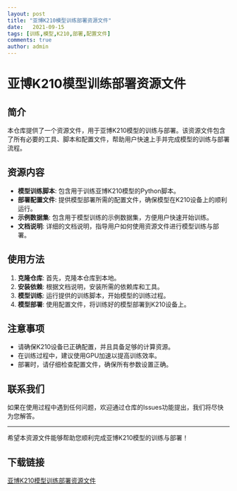 ```yaml
---
layout: post
title: "亚博K210模型训练部署资源文件"
date:   2021-09-15
tags: [训练,模型,K210,部署,配置文件]
comments: true
author: admin
---
```

# 亚博K210模型训练部署资源文件

## 简介
本仓库提供了一个资源文件，用于亚博K210模型的训练与部署。该资源文件包含了所有必要的工具、脚本和配置文件，帮助用户快速上手并完成模型的训练与部署流程。

## 资源内容
- **模型训练脚本**: 包含用于训练亚博K210模型的Python脚本。
- **部署配置文件**: 提供模型部署所需的配置文件，确保模型在K210设备上的顺利运行。
- **示例数据集**: 包含用于模型训练的示例数据集，方便用户快速开始训练。
- **文档说明**: 详细的文档说明，指导用户如何使用资源文件进行模型训练与部署。

## 使用方法
1. **克隆仓库**: 首先，克隆本仓库到本地。
2. **安装依赖**: 根据文档说明，安装所需的依赖库和工具。
3. **模型训练**: 运行提供的训练脚本，开始模型的训练过程。
4. **模型部署**: 使用配置文件，将训练好的模型部署到K210设备上。

## 注意事项
- 请确保K210设备已正确配置，并且具备足够的计算资源。
- 在训练过程中，建议使用GPU加速以提高训练效率。
- 部署时，请仔细检查配置文件，确保所有参数设置正确。

## 联系我们
如果在使用过程中遇到任何问题，欢迎通过仓库的Issues功能提出，我们将尽快为您解答。

---

希望本资源文件能够帮助您顺利完成亚博K210模型的训练与部署！

## 下载链接

[亚博K210模型训练部署资源文件](https://pan.quark.cn/s/e4e8d3d623be)